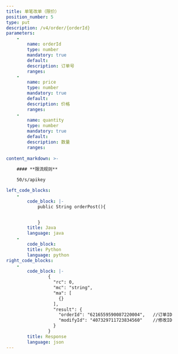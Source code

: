 ```yaml
---
title: 单笔改单（限价）
position_number: 5
type: put
description: /v4/order/{orderId}
parameters:
    -
        name: orderId
        type: number
        mandatory: true
        default:
        description: 订单号
        ranges:
    -
        name: price
        type: number
        mandatory: true
        default:
        description: 价格
        ranges:
    -
        name: quantity
        type: number
        mandatory: true
        default:
        description: 数量
        ranges:
          
content_markdown: >-
  
    #### **限流规则**

    50/s/apikey

left_code_blocks:
    -
        code_block: |-
            public String orderPost(){


            }
        title: Java
        language: java
    -
        code_block:
        title: Python
        language: python
right_code_blocks:
    -
        code_block: |-
                {
                  "rc": 0,
                  "mc": "string",
                  "ma": [
                    {}
                  ],
                  "result": {
                    "orderId": "6216559590087220004",   //订单ID
                    "modifyId": "407329711723834560"    //修改ID
                  }
                }
        title: Response
        language: json
---
```

